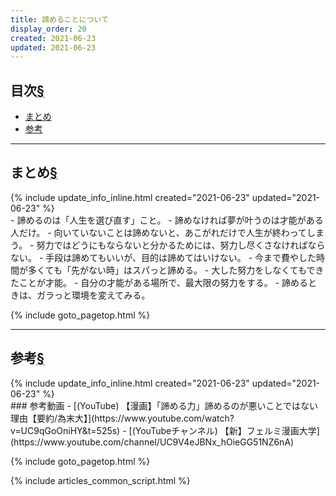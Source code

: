 ```yaml
---
title: 諦めることについて
display_order: 20
created: 2021-06-23
updated: 2021-06-23
---
```


## <a name="index">目次</a><a class="heading-anchor-permalink" href="#目次">§</a>

<ul id="index_ul">
<li><a href="#まとめ">まとめ</a></li>
<li><a href="#参考">参考</a></li>
</ul>

* * *
## <a name="まとめ">まとめ</a><a class="heading-anchor-permalink" href="#まとめ">§</a>
<div class="chapter-updated">{% include update_info_inline.html created="2021-06-23" updated="2021-06-23" %}</div>
- 諦めるのは「人生を選び直す」こと。
- 諦めなければ夢が叶うのは才能がある人だけ。
- 向いていないことは諦めないと、あこがれだけで人生が終わってしまう。
- 努力ではどうにもならないと分かるためには、努力し尽くさなければならない。
- 手段は諦めてもいいが、目的は諦めてはいけない。
- 今まで費やした時間が多くても「先がない時」はスパっと諦める。
- 大した努力をしなくてもできたことが才能。
- 自分の才能がある場所で、最大限の努力をする。
- 諦めるときは、ガラっと環境を変えてみる。

{% include goto_pagetop.html %}

* * *
## <a name="参考">参考</a><a class="heading-anchor-permalink" href="#参考">§</a>
<div class="chapter-updated">{% include update_info_inline.html created="2021-06-23" updated="2021-06-23" %}</div>
### 参考動画
- [(YouTube) 【漫画】「諦める力」諦めるのが悪いことではない理由【要約/為末大】](https://www.youtube.com/watch?v=UC9qGoOniHY&t=525s)
- [(YouTubeチャンネル) 【新】フェルミ漫画大学](https://www.youtube.com/channel/UC9V4eJBNx_hOieGG51NZ6nA)


{% include goto_pagetop.html %}

{% include articles_common_script.html %}
